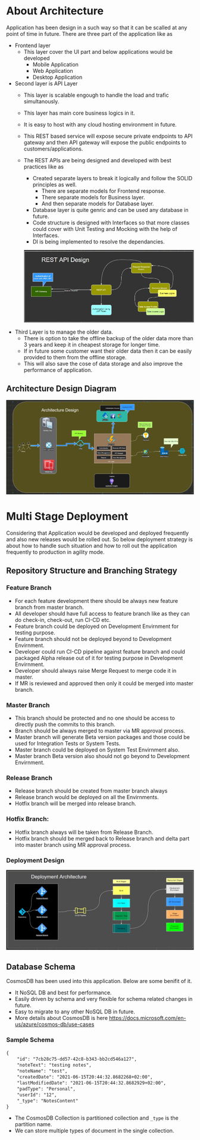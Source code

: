 # About Architecture
Application has been design in a such way so that it can be scalled at any point of time in future. 
There are three part of the application like as 
- Frontend layer
    - This layer cover the UI part and below applications would be developed
        - Mobile Application
        - Web Application 
        - Desktop Application 
- Second layer is API Layer
    - This layer is scalable engough to handle the load and trafic simultanously. 
    - This layer has main core business logics in it.
    - It is easy to host with any cloud hosting environment in future.
    - This REST based service will expose secure private endpoints to API gateway and then API gateway will expose the public endpoints to customers/applications.
    - The REST APIs are being designed and developed with best practices like as
        - Created separate layers to break it logically and follow the SOLID principles as well.
            - There are separate models for Frontend response.
            - There separate models for Business layer.
            - And then separate models for Database layer.
        - Database layer is quite genric and can be used any database in future. 
        - Code structure is designed with Interfaces so that more classes could cover with Unit Testing and Mocking with the help of Interfaces.
        - DI is being implemented to resolve the dependancies.     

        ![Alt text](docs/restapidesign.jpg?raw=true "REST API Design")   
- Third Layer is to manage the older data.
    - There is option to take the offline backup of the older data more than 3 years and keep it in cheapest storage for longer time.
    - If in future some customer want their older data then it can be easily provided to them from the offline storage.
    - This will also save the cose of data storage and also improve the performance of application.
## Architecture Design Diagram 

![Alt text](docs/design.jpg?raw=true "Architecture Design")

# Multi Stage Deployment
Considering that Application would be developed and deployed frequently and also new releases would be rolled out. So below deployment strategy is about how to handle such situation and how to roll out the application frequently to production in agility mode.

## Repository Structure and Branching Strategy 

### Feature Branch
- For each feature development there should be always new feature branch from master branch. 
- All developer should have full access to feature branch like as they can do check-in, check-out, run CI-CD etc.
- Feature branch could be deployed on Development Envirnment for testing purpose. 
- Feature branch should not be deployed beyond to Development Envirnment. 
- Developer could run CI-CD pipeline against feature branch and could packaged Alpha release out of it for testing purpose in Development Envirnment.
- Developer should always raise Merge Request to merge code it in master. 
- If MR is reviewed and approved then only it could be merged into master branch.

### Master Branch
- This branch should be protected and no one should be access to directly push the commits to this branch.
- Branch should be always merged to master via MR approval process.
- Master branch will generate Beta version packages and those could be used for Integration Tests or System Tests.
- Master branch could be deployed on System Test Envirnment also.
- Master branch Beta version also should not go beyond to Development Envirnment.

### Release Branch
- Release branch should be created from master branch always
- Release branch would be deployed on all the Envirnments.
- Hotfix branch will be merged into release branch.

### Hotfix Branch:
- Hotfix branch always will be taken from Release Branch.
- Hotfix branch should be merged back to Release branch and delta part into master branch using MR approval process.

### Deployment Design
![Alt text](docs/deployment.jpg?raw=true "Deployment Design")

## Database Schema
CosmosDB has been used into this application. Below are some benifit of it.
- It NoSQL DB and best for performance.
- Easily driven by schema and very flexible for schema related changes in future.
- Easy to migrate to any other NoSQL DB in future.
- More details about CosmosDB is here https://docs.microsoft.com/en-us/azure/cosmos-db/use-cases 

### Sample Schema
```
{
    "id": "7cb28c75-dd57-42c8-b343-bb2cd546a127",
    "noteText": "testing notes",
    "noteName": "test",
    "createdDate": "2021-06-15T20:44:32.8682268+02:00",
    "lastModifiedDate": "2021-06-15T20:44:32.8682929+02:00",
    "padType": "Personal",
    "userId": "12",
    "_type": "NotesContent"
}
```
- The CosmosDB Collection is partitioned collection and `_type` is the partition name.
- We can store multiple types of document in the single collection.